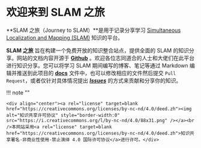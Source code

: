 # 欢迎来到 **SLAM** 之旅

**SLAM 之旅（Journey to SLAM）**是用于记录分享学习 [Simultaneous Localization and Mapping (SLAM)](https://en.wikipedia.org/wiki/Simultaneous_localization_and_mapping "Simultaneous Localization and Mapping") 知识的平台。

**SLAM 之旅** 旨在构建一个免费开放的知识整合站点，提供全面的 SLAM 的知识分享。网站的文档内容开源于 [**Github**](https://github.com/LSXiang/Journey2SLAM) 。欢迎各位志同道合的人士和大佬们在此平台进行知识分享。您可以将学习 SLAM 期间编写的博客、笔记等通过 Markdown 编辑并推送到此项目的 [**docs**](https://github.com/LSXiang/Journey2SLAM/tree/master/docs) 文件中，也可以修改相应的文件然后提交 `Pull Request`，或者仅针对具体情况提出 [***Issues***](https://github.com/LSXiang/Journey2SLAM/issues) 的方式来贡献和分享你的知识。



!!! note ""

    <div align="center"><a rel="license" target=blank href="https://creativecommons.org/licenses/by-nc-nd/4.0/deed.zh"><img alt="知识共享许可协议" style="border-width:0" src="https://i.creativecommons.org/l/by-nc-nd/4.0/88x31.png" /></a><br />本网站采用<a rel="license" target=blank href="https://creativecommons.org/licenses/by-nc-nd/4.0/deed.zh">知识共享署名-非商业性使用-禁止演绎 4.0 国际许可协议</a>进行许可。</div>

